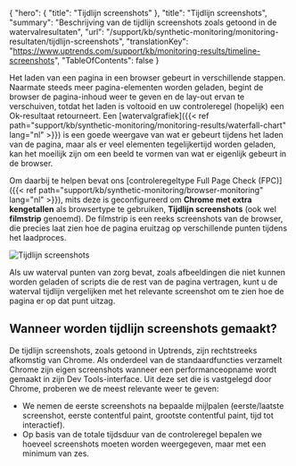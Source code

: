 {
  "hero": {
    "title": "Tijdlijn screenshots"
  },
  "title": "Tijdlijn screenshots",
  "summary": "Beschrijving van de tijdlijn screenshots zoals getoond in de watervalresultaten",
  "url": "/support/kb/synthetic-monitoring/monitoring-resultaten/tijdlijn-screenshots",
  "translationKey": "https://www.uptrends.com/support/kb/monitoring-results/timeline-screenshots",
  "TableOfContents": false 
}

Het laden van een pagina in een browser gebeurt in verschillende stappen. Naarmate steeds meer pagina-elementen worden geladen, begint de browser de pagina-inhoud weer te geven en de lay-out ervan te verschuiven, totdat het laden is voltooid en uw controleregel (hopelijk) een Ok-resultaat retourneert. Een [watervalgrafiek]({{< ref path="support/kb/synthetic-monitoring/monitoring-results/waterfall-chart" lang="nl" >}}) is een goede weergave van wat er gebeurt tijdens het laden van de pagina, maar als er veel elementen tegelijkertijd worden geladen, kan het moeilijk zijn om een beeld te vormen van wat er eigenlijk gebeurt in de browser.

Om daarbij te helpen bevat ons [controleregeltype Full Page Check (FPC)]({{< ref path="support/kb/synthetic-monitoring/browser-monitoring" lang="nl" >}}), mits deze is geconfigureerd om **Chrome met extra kengetallen** als browsertype te gebruiken, **Tijdlijn screenshots** (ook wel **filmstrip** genoemd). De filmstrip is een reeks screenshots van de browser, die precies laat zien hoe de pagina eruitzag op verschillende punten tijdens het laadproces. 

![Tijdlijn screenshots](/img/content/scr-timeline-screenshots.min.png)

Als uw waterval punten van zorg bevat, zoals afbeeldingen die niet kunnen worden geladen of scripts die de rest van de pagina vertragen, kunt u de waterval tijdlijn vergelijken met het relevante screenshot om te zien hoe de pagina er op dat punt uitzag. 

## Wanneer worden tijdlijn screenshots gemaakt?

De tijdlijn screenshots, zoals getoond in Uptrends, zijn rechtstreeks afkomstig van Chrome. Als onderdeel van de standaardfuncties verzamelt Chrome zijn eigen screenshots wanneer een performanceopname wordt gemaakt in zijn Dev Tools-interface. Uit deze set die is vastgelegd door Chrome, proberen we de meest relevante weer te geven:

- We nemen de eerste screenshots na bepaalde mijlpalen (eerste/laatste screenshot, eerste contentful paint, grootste contentful paint, tijd tot interactief). 
- Op basis van de totale tijdsduur van de controleregel bepalen we hoeveel screenshots moeten worden weergegeven, maar met een minimum van zes. 